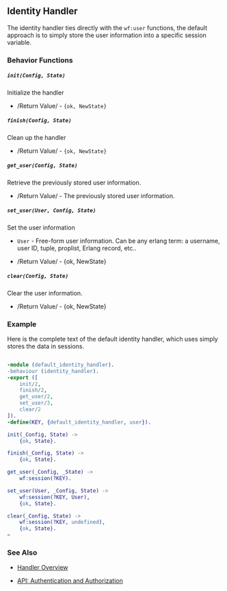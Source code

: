 

## Identity Handler

The identity handler ties directly with the `wf:user` functions, the default
approach is to simply store the user information into a specific session
variable.

### Behavior Functions
 
##### `init(Config, State)`

  Initialize the handler

 *  /Return Value/ - `{ok, NewState}` 

##### `finish(Config, State)`

  Clean up the handler

 *  /Return Value/ - `{ok, NewState}`
  
##### `get_user(Config, State)`

  Retrieve the previously stored user information.

 *  /Return Value/ - The previously stored user information.

##### `set_user(User, Config, State)`

  Set the user information

 *  `User` - Free-form user information. Can be any erlang term: a username,
             user ID, tuple, proplist, Erlang record, etc..

 *  /Return Value/ - {ok, NewState}

##### `clear(Config, State)`
  
  Clear the user information.

 *  /Return Value/ - {ok, NewState}

### Example

Here is the complete text of the default identity handler, which uses simply
stores the data in sessions.

```erlang

-module (default_identity_handler).
-behaviour (identity_handler).
-export ([
    init/2,
    finish/2,
    get_user/2,
    set_user/3,
    clear/2
]).
-define(KEY, {default_identity_handler, user}).

init(_Config, State) ->
    {ok, State}.

finish(_Config, State) ->
    {ok, State}.

get_user(_Config, _State) ->
    wf:session(?KEY).

set_user(User, _Config, State) ->
    wf:session(?KEY, User),
    {ok, State}.

clear(_Config, State) ->
    wf:session(?KEY, undefined),
    {ok, State}.
~


```


### See Also

 *  [Handler Overview](../handlers.html)

 *  [API: Authentication and Authorization](../api.html#sec-9)
